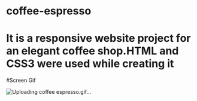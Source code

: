 # coffee-espresso


# It is a responsive website project for an elegant coffee shop.HTML and CSS3 were used while creating it


#Screen Gif


![Uploading coffee espresso.gif…]()
